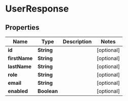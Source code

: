 

# UserResponse


## Properties

| Name | Type | Description | Notes |
|------------ | ------------- | ------------- | -------------|
|**id** | **String** |  |  [optional] |
|**firstName** | **String** |  |  [optional] |
|**lastName** | **String** |  |  [optional] |
|**role** | **String** |  |  [optional] |
|**email** | **String** |  |  [optional] |
|**enabled** | **Boolean** |  |  [optional] |



